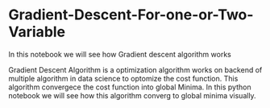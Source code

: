 # Gradient-Descent-For-one-or-Two-Variable
In this notebook we will see how Gradient descent algorithm works


Gradient Descent Algorithm is a optimization algorithm works on backend of multiple algorithm in data science to optomize the cost function. This algorithm convergece the cost function into global Minima. In this python notebook we will see how this algorithm converg to global minima visually.
